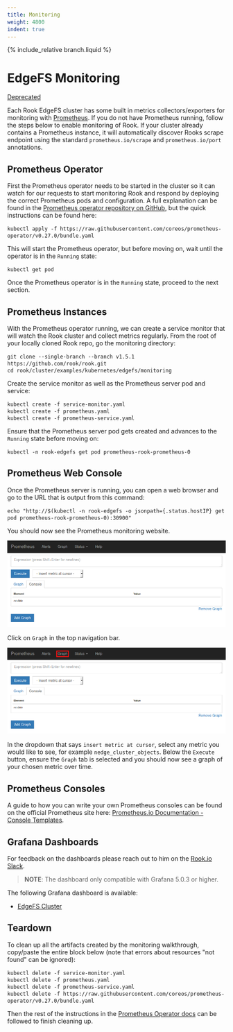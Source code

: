 ```yaml
---
title: Monitoring
weight: 4800
indent: true
---
```


{% include_relative branch.liquid %}

# EdgeFS Monitoring

[Deprecated](https://github.com/rook/rook/issues/5823#issuecomment-703834989)

Each Rook EdgeFS cluster has some built in metrics collectors/exporters for monitoring with [Prometheus](https://prometheus.io/).
If you do not have Prometheus running, follow the steps below to enable monitoring of Rook. If your cluster already
contains a Prometheus instance, it will automatically discover Rooks scrape endpoint using the standard
`prometheus.io/scrape` and `prometheus.io/port` annotations.

## Prometheus Operator

First the Prometheus operator needs to be started in the cluster so it can watch for our requests to start monitoring Rook and respond by deploying the correct Prometheus pods and configuration.
A full explanation can be found in the [Prometheus operator repository on GitHub](https://github.com/coreos/prometheus-operator), but the quick instructions can be found here:

```console
kubectl apply -f https://raw.githubusercontent.com/coreos/prometheus-operator/v0.27.0/bundle.yaml
```

This will start the Prometheus operator, but before moving on, wait until the operator is in the `Running` state:

```console
kubectl get pod
```

Once the Prometheus operator is in the `Running` state, proceed to the next section.

## Prometheus Instances

With the Prometheus operator running, we can create a service monitor that will watch the Rook cluster and collect metrics regularly.
From the root of your locally cloned Rook repo, go the monitoring directory:

```console
git clone --single-branch --branch v1.5.1 https://github.com/rook/rook.git
cd rook/cluster/examples/kubernetes/edgefs/monitoring
```

Create the service monitor as well as the Prometheus server pod and service:

```console
kubectl create -f service-monitor.yaml
kubectl create -f prometheus.yaml
kubectl create -f prometheus-service.yaml
```

Ensure that the Prometheus server pod gets created and advances to the `Running` state before moving on:

```console
kubectl -n rook-edgefs get pod prometheus-rook-prometheus-0
```

## Prometheus Web Console

Once the Prometheus server is running, you can open a web browser and go to the URL that is output from this command:

```console
echo "http://$(kubectl -n rook-edgefs -o jsonpath={.status.hostIP} get pod prometheus-rook-prometheus-0):30900"
```

You should now see the Prometheus monitoring website.

![Prometheus Monitoring Website](media/prometheus-monitor.png)

Click on `Graph` in the top navigation bar.

![Prometheus Add graph](media/prometheus-graph.png)

In the dropdown that says `insert metric at cursor`, select any metric you would like to see, for example `nedge_cluster_objects`.
Below the `Execute` button, ensure the `Graph` tab is selected and you should now see a graph of your chosen metric over time.

## Prometheus Consoles

A guide to how you can write your own Prometheus consoles can be found on the official Prometheus site here: [Prometheus.io Documentation - Console Templates](https://prometheus.io/docs/visualization/consoles/).

## Grafana Dashboards

For feedback on the dashboards please reach out to him on the [Rook.io Slack](https://slack.rook.io).

> **NOTE**: The dashboard only compatible with Grafana 5.0.3 or higher.

The following Grafana dashboard is available:

* [EdgeFS Cluster](https://grafana.com/dashboards/9683)

## Teardown

To clean up all the artifacts created by the monitoring walkthrough, copy/paste the entire block below (note that errors about resources "not found" can be ignored):

```console
kubectl delete -f service-monitor.yaml
kubectl delete -f prometheus.yaml
kubectl delete -f prometheus-service.yaml
kubectl delete -f https://raw.githubusercontent.com/coreos/prometheus-operator/v0.27.0/bundle.yaml
```

Then the rest of the instructions in the [Prometheus Operator docs](https://github.com/coreos/prometheus-operator#removal) can be followed to finish cleaning up.
